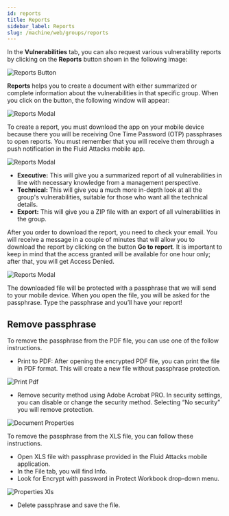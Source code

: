 ```yaml
---
id: reports
title: Reports
sidebar_label: Reports
slug: /machine/web/groups/reports
---
```


In the **Vulnerabilities** tab,
you can also request various
vulnerability reports by clicking
on the **Reports** button shown
in the following image:

![Reports Button](https://res.cloudinary.com/fluid-attacks/image/upload/v1644945001/docs/web/groups/reports/reports_button.png)

**Reports** helps you to create
a document with either summarized
or complete information about the
vulnerabilities in that
specific group.
When you click on the button, the
following window will appear:

![Reports Modal](https://res.cloudinary.com/fluid-attacks/image/upload/v1644945001/docs/web/groups/reports/reports_info_window.png)

To create a report, you must download
the app on your mobile device because
there you will be receiving One Time
Password (OTP) passphrases to open
reports.
You must remember that you will receive
them through a push notification in
the Fluid Attacks mobile app.

![Reports Modal](https://res.cloudinary.com/fluid-attacks/image/upload/v1644945001/docs/web/groups/reports/reports_3options.png)

- **Executive:**
  This will give you a summarized
  report of all vulnerabilities
  in line with necessary knowledge
  from a management perspective.
- **Technical:**
  This will give you a much more
  in-depth look at all the group's
  vulnerabilities, suitable for
  those who want all the technical
  details.
- **Export:**
  This will give you a ZIP file with
  an export of all vulnerabilities
  in the group.

After you order to download
the report, you need to check
your email.
You will receive a message in a
couple of minutes that will
allow you to download the
report by clicking on the
button **Go to report**.
It is important to keep in
mind that the access granted
will be available for one hour
only; after that, you will
get Access Denied.

![Reports Modal](https://res.cloudinary.com/fluid-attacks/image/upload/v1644945001/docs/web/groups/reports/reports_availability_email.png)

The downloaded file will be
protected with a passphrase
that we will send to your
mobile device.
When you open the file, you
will be asked for the passphrase.
Type the passphrase and you’ll
have your report!

## Remove passphrase

To remove the passphrase from the PDF
file, you can use one of the follow instructions.

- Print to PDF: After opening the
  encrypted PDF file, you can print
  the file in PDF format.
  This will create a new file without
  passphrase protection.

![Print Pdf](https://res.cloudinary.com/fluid-attacks/image/upload/v1645213317/docs/web/groups/reports/remove_passphrase_print_pdf.png)

- Remove security method using Adobe
  Acrobat PRO.
  In security settings, you can disable
  or change the security method.
  Selecting “No security” you will
  remove protection.

![Document Properties](https://res.cloudinary.com/fluid-attacks/image/upload/v1645213461/docs/web/groups/reports/remove_passphrase_doc_properties.png)

To remove the passphrase from the XLS file,
you can follow these instructions.

- Open XLS file with passphrase provided
  in the Fluid Attacks mobile application.
- In the File tab, you will find Info.
- Look for Encrypt with password in Protect
  Workbook drop-down menu.

![Properties Xls](https://res.cloudinary.com/fluid-attacks/image/upload/v1645213462/docs/web/groups/reports/remove_passphrase_xls.png)

- Delete passphrase and save the file.
